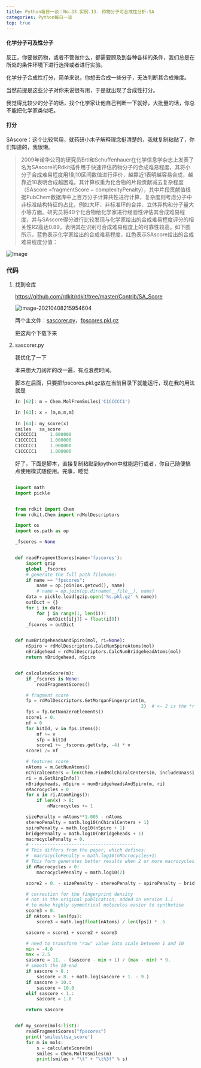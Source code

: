 ```yaml
---
title: Python每日一谈｜No.33.实例.13. 药物分子可合成性分析-SA
categories: Python每日一谈
top: true
---
```


#### 化学分子可及性分子

反正，你要做药物，或者不管做什么，都需要顾及到各种各样的条件，我们总是在所处的条件环境下进行选择或者进行实验。

化学分子合成性打分，简单来说，你想去合成一些分子，无法判断其合成难度。

当然前提是这些分子对你来说很有用，于是就出现了合成性打分。

我觉得比较少的分子的话，找个化学家让他自己判断一下就好，大批量的话，你总不能把化学家类似吧。

#### 打分

SAscore：这个比较常用，就药研小木子解释理念挺清楚的，我就复制粘贴了，你们知道的，我很懒。

> 2009年诺华公司的研究员Ertl和Schuffenhauer在化学信息学杂志上发表了名为SAscore的Rdkit插件用于快速评估药物分子的合成难易程度，其将小分子合成难易程度用1到10区间数值进行评价，越靠近1表明越容易合成，越靠近10表明合成越困难。其计算权重为化合物的片段贡献减去复杂程度（SAscore =fragmentScore − complexityPenalty），其中片段贡献值根据PubChem数据库中上百万分子计算共性进行计算，复杂度则考虑分子中非标准结构特征的占比，例如大环、非标准环的合并、立体异构和分子量大小等方面。研究员将40个化合物给化学家进行经验性评估其合成难易程度，并与SAscore得分进行比较发现与化学家给出的合成难易程度评分的相关性R2高达0.89，表明其在识别可合成难易程度上的可靠性较高。如下图所示，蓝色表示化学家给出的合成难易程度，红色表示SAscore给出的合成难易程度分值：

![Image](/Users/sujiaqi/Pictures/Typora/640.png)

### 代码

1. 找到仓库

   https://github.com/rdkit/rdkit/tree/master/Contrib/SA_Score

   ![image-20210408215954604](/Users/sujiaqi/Pictures/Typora/image-20210408215954604.png)

   两个主文件：[sascorer.py](https://github.com/rdkit/rdkit/blob/master/Contrib/SA_Score/sascorer.py)，[fpscores.pkl.gz](https://github.com/rdkit/rdkit/blob/master/Contrib/SA_Score/fpscores.pkl.gz)

   把这两个下载下来

2. sascorer.py

   我优化了一下

   本来想大刀阔斧的改一遍，有点浪费时间。

   脚本在后面，只要把fpscores.pkl.gz放在当前目录下就能运行，现在我的用法就是

   ```python
   In [62]: m = Chem.MolFromSmiles('C1CCCCC1')
   
   In [63]: x = [m,m,m,m]
    
   In [64]: my_score(x)
   smiles	sa_score
   C1CCCCC1		1.000000
   C1CCCCC1		1.000000
   C1CCCCC1		1.000000
   C1CCCCC1		1.000000
   ```

   好了，下面是脚本，直接复制粘贴到ipython中就能运行或者，你自己随便搞点使用模式随便用。完事，睡觉

   ```python
   
   import math
   import pickle
   
   
   from rdkit import Chem
   from rdkit.Chem import rdMolDescriptors
   
   import os
   import os.path as op
   
   _fscores = None
   
   
   def readFragmentScores(name='fpscores'):
       import gzip
       global _fscores
       # generate the full path filename:
       if name == "fpscores":
           name = op.join(os.getcwd(), name)
           # name = op.join(op.dirname(__file__), name)
       data = pickle.load(gzip.open('%s.pkl.gz' % name))
       outDict = {}
       for i in data:
           for j in range(1, len(i)):
               outDict[i[j]] = float(i[0])
       _fscores = outDict
   
   
   def numBridgeheadsAndSpiro(mol, ri=None):
       nSpiro = rdMolDescriptors.CalcNumSpiroAtoms(mol)
       nBridgehead = rdMolDescriptors.CalcNumBridgeheadAtoms(mol)
       return nBridgehead, nSpiro
   
   
   def calculateScore(m):
       if _fscores is None:
           readFragmentScores()
   
       # fragment score
       fp = rdMolDescriptors.GetMorganFingerprint(m,
                                                  2)  # <- 2 is the *radius* of the circular fingerprint
       fps = fp.GetNonzeroElements()
       score1 = 0.
       nf = 0
       for bitId, v in fps.items():
           nf += v
           sfp = bitId
           score1 += _fscores.get(sfp, -4) * v
       score1 /= nf
   
       # features score
       nAtoms = m.GetNumAtoms()
       nChiralCenters = len(Chem.FindMolChiralCenters(m, includeUnassigned=True))
       ri = m.GetRingInfo()
       nBridgeheads, nSpiro = numBridgeheadsAndSpiro(m, ri)
       nMacrocycles = 0
       for x in ri.AtomRings():
           if len(x) > 8:
               nMacrocycles += 1
   
       sizePenalty = nAtoms**1.005 - nAtoms
       stereoPenalty = math.log10(nChiralCenters + 1)
       spiroPenalty = math.log10(nSpiro + 1)
       bridgePenalty = math.log10(nBridgeheads + 1)
       macrocyclePenalty = 0.
       # ---------------------------------------
       # This differs from the paper, which defines:
       #  macrocyclePenalty = math.log10(nMacrocycles+1)
       # This form generates better results when 2 or more macrocycles are present
       if nMacrocycles > 0:
           macrocyclePenalty = math.log10(2)
   
       score2 = 0. - sizePenalty - stereoPenalty - spiroPenalty - bridgePenalty - macrocyclePenalty
   
       # correction for the fingerprint density
       # not in the original publication, added in version 1.1
       # to make highly symmetrical molecules easier to synthetise
       score3 = 0.
       if nAtoms > len(fps):
           score3 = math.log(float(nAtoms) / len(fps)) * .5
   
       sascore = score1 + score2 + score3
   
       # need to transform "raw" value into scale between 1 and 10
       min = -4.0
       max = 2.5
       sascore = 11. - (sascore - min + 1) / (max - min) * 9.
       # smooth the 10-end
       if sascore > 8.:
           sascore = 8. + math.log(sascore + 1. - 9.)
       if sascore > 10.:
           sascore = 10.0
       elif sascore < 1.:
           sascore = 1.0
   
       return sascore
   
   
   def my_score(mols:list):
       readFragmentScores("fpscores")
       print('smiles\tsa_score')
       for m in mols:
           s = calculateScore(m)
           smiles = Chem.MolToSmiles(m)
           print(smiles + "\t" + "\t%3f" % s)
   ```

   

